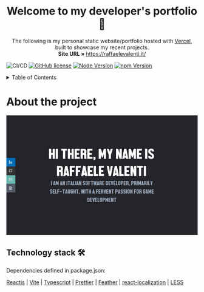 <p align="center">
  <h1 align="center">Welcome to my developer's portfolio 🤙</h1>

  <p align="center">
    The following is my personal static website/portfolio hosted with <a href="https://vercel.com/">Vercel</a>, built to showcase my recent projects. 
    <br/>
    <strong>Site URL » </strong> 
    <a href="https://raffaelevalenti.it/">https://raffaelevalenti.it/</a>
  </p>
</p>

![CI/CD](https://vercelbadge.vercel.app/api/raffitheo/portfolio?style=for-the-badge)
[![GitHub license](https://img.shields.io/github/license/raffitheo/portfolio?style=for-the-badge)](https://github.com/raffitheo/portfolio/blob/master/LICENSE)
[![Node Version](https://img.shields.io/static/v1?label=Node&message=^22.15.0&color=026e00&style=for-the-badge)](https://nodejs.org)
[![npm Version](https://img.shields.io/static/v1?label=npm&message=^11.3.0&color=cb0000&style=for-the-badge)](https://nodejs.org)

<details>
  <summary>Table of Contents</summary>
  <ol>
    <li>
      <a href="#about-the-project">About the project</a>
    </li>
    <li>
        <a href="#technology-stack-">Technology Stack 🛠️</a>
    </li>
  </ol>
</details>

# About the project

[![Site preview](/READMEdocs/social-image.png)](https://raffaelevalenti.it/)

## Technology stack 🛠️

Dependencies defined in package.json:

[Reactjs](https://reactjs.org/)
| [Vite](https://vitejs.dev/)
| [Typescript](https://www.typescriptlang.org/)
| [Prettier](https://prettier.io/)
| [Feather](https://feathericons.com/)
| [react-localization](https://www.npmjs.com/package/react-localization)
| [LESS](https://lesscss.org/)
